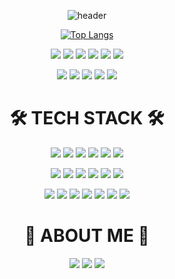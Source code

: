 <div align="center">

![header](https://capsule-render.vercel.app/api?type=Venom&color=FFE4E1&height=150&section=header&text=경록의%20기술&fontColor=000000&fontSize=50&animation=fadeIn&fontAlignY=55)



[![Top Langs](https://github-readme-stats.vercel.app/api/top-langs/?username=GYEONGROK11&layout=compact)](https://github.com/GYEONGROK11)

<div align="center">
<img src="https://img.shields.io/badge/Github-black?style=flat-square&logo=github&logoColor=#9B9B9B"/> 
<img src="https://img.shields.io/badge/Spring Boot-green?style=flat-square&logo=Springboot&logoColor=CC6699"/> 
<img src="https://img.shields.io/badge/JAVA-yellow?style=flat-square&logo=IntelliJidea&logoColor=000000"/>
<img src="https://img.shields.io/badge/MySQL-blue?style=flat-square&logo=MariaDB&logoColor=000000"/> 
<img src="https://img.shields.io/badge/Gradle-gray?style=flat-square&logo=gradle&logoColor=#24A47F"/>


<img src="https://capsule-render.vercel.app/api?type=soft&color=ffffff&fontColor=7eff00&height=200&section=header&text=hello%20world!&fontColor=000000&fontSize=80&animation=twinkling&fontAlignY=50&desc=Life%20is%20from%20the%20inside%20out.&descAlignY=68&descAlign=62" />
  
![](http://github-profile-summary-cards.vercel.app/api/cards/profile-details?username=hobbyscripterII&theme=graywhite)
![](http://github-profile-summary-cards.vercel.app/api/cards/repos-per-language?username=hobbyscripterII&theme=graywhite)
![](http://github-profile-summary-cards.vercel.app/api/cards/most-commit-language?username=hobbyscripterII&theme=graywhite)
![](http://github-profile-summary-cards.vercel.app/api/cards/stats?username=hobbyscripterII&theme=graywhite)
![](http://github-profile-summary-cards.vercel.app/api/cards/productive-time?username=hobbyscripterII&theme=graywhite&utcOffset=8)

<!-- [![Solved.ac](http://mazassumnida.wtf/api/generate_badge?boj=wruoma)](https://solved.ac/wruoma) -->

<h1>🛠 TECH STACK 🛠</h1>

<img src="https://img.shields.io/badge/SPRING-6DB33F?style=for-the-badge&logo=Spring&logoColor=white"/></a>
<img src="https://img.shields.io/badge/SPRING BOOT-6DB33F?style=for-the-badge&logo=Spring Boot&logoColor=white"/></a>
<img src="https://img.shields.io/badge/SPRING SECURITY-6DB33F?style=for-the-badge&logo=Spring Security&logoColor=white"/></a>
<img src="https://img.shields.io/badge/MARIA DB-003545?style=for-the-badge&logo=MariaDB&logoColor=white"/></a>
<img src="https://img.shields.io/badge/THYMELEAF-005F0F?style=for-the-badge&logo=Thymeleaf&logoColor=white"/></a>
<img src="https://img.shields.io/badge/JSP-EE7711?style=for-the-badge&logoColor=white"/></a>
<!-- <img src="https://img.shields.io/badge/ORACLE-F80000?style=for-the-badge&logo=Oracle&logoColor=white"/></a> -->

<img src="https://img.shields.io/badge/HTML5-E34F26?style=for-the-badge&logo=HTML5&logoColor=white"/></a>
<img src="https://img.shields.io/badge/CSS3-1572B6?style=for-the-badge&logo=CSS3&logoColor=white"/></a>
<img src="https://img.shields.io/badge/JAVASCRIPT-F7DF1E?style=for-the-badge&logo=JavaScript&logoColor=black"/></a>
<img src="https://img.shields.io/badge/JQUERY-0769AD?style=for-the-badge&logo=jQuery&logoColor=white"/></a>
<img src="https://img.shields.io/badge/BOOTSTRAP-7952B3?style=for-the-badge&logo=Bootstrap&logoColor=white"/></a>
<img src="https://img.shields.io/badge/VISUAL STUDIO CODE-007ACC?style=for-the-badge&logo=Visual Studio&logoColor=white"/>

<img src="https://img.shields.io/badge/ECLIPSE IDE-2C2255?style=for-the-badge&logo=Eclipse IDE&logoColor=white"/></a>
<img src="https://img.shields.io/badge/STS3-6DB33F?style=for-the-badge&logo=Spring&logoColor=white"/></a>
<img src="https://img.shields.io/badge/INTELIJ IDEA-black?style=for-the-badge&logo=Intellij IDEA&logoColor=white"/></a>
<img src="https://img.shields.io/badge/POSTMAN-FF6C37?style=for-the-badge&logo=Postman&logoColor=white"/></a>
<img src="https://img.shields.io/badge/ERD CLOUD-8D8BD9?style=for-the-badge&logoColor=white"/></a>
<img src="https://img.shields.io/badge/NOTION-black?style=for-the-badge&logo=Notion&logoColor=white"/></a>
<img src="https://img.shields.io/badge/OBSIDIAN-7C3AED?style=for-the-badge&logo=Obsidian&logoColor=white"/></a>

<h1>💭 ABOUT ME 💭</h1>

<a href="https://mytilblog.tistory.com/" target="_blank"><img src="https://img.shields.io/badge/TISTORY-ff5500?style=for-the-badge&logo=tistory&logoColor=ffffff"/></a>
<a href="https://www.instagram.com/jy941108/" target="_blank"><img src="https://img.shields.io/badge/INSTAGRAM-e4405f?style=for-the-badge&logo=instagram&logoColor=ffffff"/></a>
<a href="https://blog.naver.com/wruomma2" target="_blank"><img src="https://img.shields.io/badge/NAVER BLOG-03C75a?style=for-the-badge&logo=naver&logoColor=ffffff"/></a>

</div>


<!--
**GYEONGROK11/GYEONGROK11** is a ✨ _special_ ✨ repository because its `README.md` (this file) appears on your GitHub profile.
Here are some ideas to get you started:

- 🔭 I’m currently working on ...
- 🌱 I’m currently learning ...
- 👯 I’m looking to collaborate on ...
- 🤔 I’m looking for help with ...
- 💬 Ask me about ...
- 📫 How to reach me: ...
- 😄 Pronouns: ...
- ⚡ Fun fact: ...
-->
